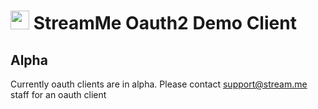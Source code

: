 # <img src="https://static1.stream.me/web/active/images/robot-avatar.png" width=30px; style="display= inline-block" /> StreamMe Oauth2 Demo Client

## Alpha

Currently oauth clients are in alpha.  Please contact support@stream.me staff for an oauth client
